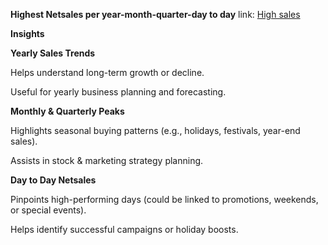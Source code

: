 **Highest Netsales per year-month-quarter-day to day**
link: <a href="https://github.com/chandusaigari/clothing-sales-insights/blob/main/Netsales%20per%20day%2Cmonth%2Cquarter%2Cyear.png">High sales</a>

**Insights**

**Yearly Sales Trends**

Helps understand long-term growth or decline.

Useful for yearly business planning and forecasting.

**Monthly & Quarterly Peaks**

Highlights seasonal buying patterns (e.g., holidays, festivals, year-end sales).

Assists in stock & marketing strategy planning.

**Day to Day Netsales**

Pinpoints high-performing days (could be linked to promotions, weekends, or special events).

Helps identify successful campaigns or holiday boosts.     
